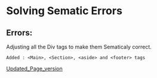# Solving Sematic Errors

## Errors: 

  Adjusting all the Div tags to make them Sematicaly correct.
  
    Added : <Main>, <Section>, <aside> and <footer> tags 

  [Updated_Page_version](https://mohelmomon.github.io/semantic-html/)
